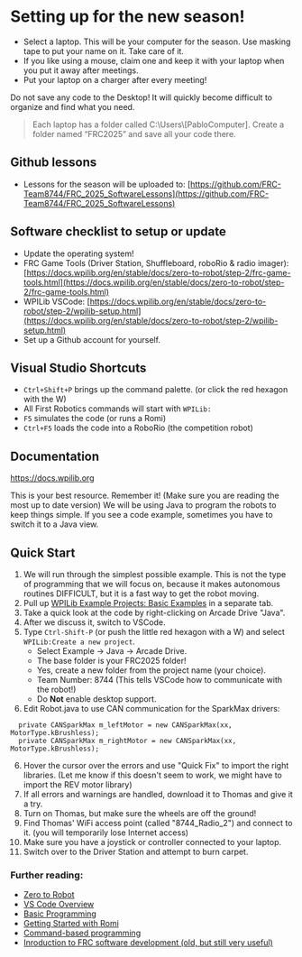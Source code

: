 # Setting up for the new season!
* Select a laptop.  This will be your computer for the season.  Use masking tape to put your name on it.  Take care of it.
* If you like using a mouse, claim one and keep it with your laptop when you put it away after meetings.
* Put your laptop on a charger after every meeting!

Do not save any code to the Desktop!  It will quickly become difficult to organize and find what you need.

> Each laptop has a folder called C:\Users\\[PabloComputer].
> Create a folder named “FRC2025” and save all your code there.

## Github lessons
* Lessons for the season will be uploaded to: [https://github.com/FRC-Team8744/FRC_2025_SoftwareLessons](https://github.com/FRC-Team8744/FRC_2025_SoftwareLessons)

## Software checklist to setup or update
* Update the operating system!
* FRC Game Tools (Driver Station, Shuffleboard, roboRio & radio imager): [https://docs.wpilib.org/en/stable/docs/zero-to-robot/step-2/frc-game-tools.html](https://docs.wpilib.org/en/stable/docs/zero-to-robot/step-2/frc-game-tools.html)
* WPILib VSCode: [https://docs.wpilib.org/en/stable/docs/zero-to-robot/step-2/wpilib-setup.html](https://docs.wpilib.org/en/stable/docs/zero-to-robot/step-2/wpilib-setup.html)
* Set up a Github account for yourself.

## Visual Studio Shortcuts
* `Ctrl+Shift+P` brings up the command palette. (or click the red hexagon with the W)
* All First Robotics commands will start with `WPILib:`
* `F5` simulates the code (or runs a Romi)
* `Ctrl+F5` loads the code into a RoboRio (the competition robot)

## Documentation
https://docs.wpilib.org

This is your best resource.  Remember it!
(Make sure you are reading the most up to date version)
We will be using Java to program the robots to keep things simple.  If you see a code example, sometimes you have to switch it to a Java view.

## Quick Start
1. We will run through the simplest possible example.  This is not the type of programming that we will focus on, because it makes autonomous routines DIFFICULT, but it is a fast way to get the robot moving.
2. Pull up [WPILib Example Projects: Basic Examples](https://docs.wpilib.org/en/stable/docs/software/examples-tutorials/wpilib-examples.html#basic-examples) in a separate tab.
3. Take a quick look at the code by right-clicking on Arcade Drive "Java".
4. After we discuss it, switch to VSCode.
5. Type `Ctrl-Shift-P` (or push the little red hexagon with a W) and select `WPILib:Create a new project`.
    * Select Example -> Java -> Arcade Drive.
    * The base folder is your FRC2025 folder!
    * Yes, create a new folder from the project name (your choice).
    * Team Number: 8744 (This tells VSCode how to communicate with the robot!)
    * Do **Not** enable desktop support.
6. Edit Robot.java to use CAN communication for the SparkMax drivers:
```
  private CANSparkMax m_leftMotor = new CANSparkMax(xx, MotorType.kBrushless);
  private CANSparkMax m_rightMotor = new CANSparkMax(xx, MotorType.kBrushless);
```
6. Hover the cursor over the errors and use "Quick Fix" to import the right libraries. (Let me know if this doesn't seem to work, we might have to import the REV motor library)
7. If all errors and warnings are handled, download it to Thomas and give it a try.
8. Turn on Thomas, but make sure the wheels are off the ground!
9. Find Thomas' WiFi access point (called "8744_Radio_2") and connect to it. (you will temporarily lose Internet access)
10. Make sure you have a joystick or controller connected to your laptop.
11. Switch over to the Driver Station and attempt to burn carpet.

### Further reading:
* [Zero to Robot](https://docs.wpilib.org/en/stable/docs/zero-to-robot/introduction.html)
* [VS Code Overview](https://docs.wpilib.org/en/stable/docs/software/vscode-overview/index.html)
* [Basic Programming](https://docs.wpilib.org/en/stable/docs/software/basic-programming/index.html)
* [Getting Started with Romi](https://docs.wpilib.org/en/stable/docs/romi-robot/index.html)
* [Command-based programming](https://docs.wpilib.org/en/stable/docs/software/commandbased/index.html)
* [Inroduction to FRC software development (old, but still very useful)](https://youtu.be/64hPDvphcfA)
